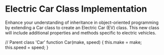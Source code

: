 # Electric Car Class Implementation 
Enhance your understanding of inheritance in object-oriented programming by extending a Car class to create an Electric Car (EV) class. This new class will include additional properties and methods specific to electric vehicles.

// Parent class 'Car'
function Car(make, speed) {
  this.make = make;
  this.speed = speed;
  }
  
